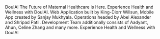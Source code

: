 DoulAI
The Future of Maternal Healthcare is Here. Experience Health and Wellness with DoulAI.
Web Application built by King-Diorr Willsun, Mobile App created by Sanjay Mukhyala. Operations headed by Abel Alexander and Shripad Patil. Development Team additionally consists of Aadyant, Ahun, Celine Zhang and many more. Experience Health and Wellness with DoulAI
